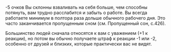 -5 очков
Вы склонны взваливать на себя больше, чем способны потянуть, вам трудно расслабится и забыть о работе. Вы всегда работаете минимум в полтора раза дольше обычного рабочего дня. Это часто заканчивается пропущенным сном (см. Пропущенный сон, с.426).

Большинство людей сначала относятся к вам с уважением (+1 к реакции), но потом вы обычно получаете штраф к реакции -1 или -2, особенно от друзей и близких,
которые практически вас не видят.